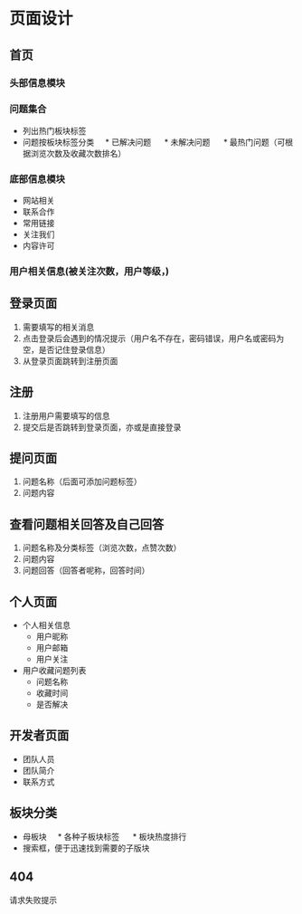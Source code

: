 # 页面设计
## 首页
### 头部信息模块
### 问题集合
* 列出热门板块标签
* 问题按板块标签分类
      * 已解决问题
      * 未解决问题
      * 最热门问题（可根据浏览次数及收藏次数排名）
### 底部信息模块
* 网站相关
* 联系合作
* 常用链接
* 关注我们
* 内容许可 
### 用户相关信息(被关注次数，用户等级，)
## 登录页面
1. 需要填写的相关消息
1. 点击登录后会遇到的情况提示（用户名不存在，密码错误，用户名或密码为空，是否记住登录信息）
1. 从登录页面跳转到注册页面
## 注册
1. 注册用户需要填写的信息
1. 提交后是否跳转到登录页面，亦或是直接登录
## 提问页面
1. 问题名称（后面可添加问题标签）
1. 问题内容
## 查看问题相关回答及自己回答
1. 问题名称及分类标签（浏览次数，点赞次数）
1. 问题内容 
1. 问题回答（回答者呢称，回答时间）
## 个人页面
* 个人相关信息
    * 用户昵称
    * 用户邮箱
    * 用户关注
* 用户收藏问题列表
    * 问题名称
    * 收藏时间
    * 是否解决
## 开发者页面
* 团队人员
* 团队简介
* 联系方式
## 板块分类
* 母板块
      * 各种子板块标签
      * 板块热度排行
* 搜索框，便于迅速找到需要的子版块

## 404
请求失败提示
